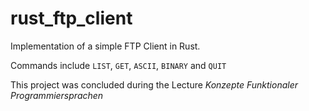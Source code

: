 # rust_ftp_client

Implementation of a simple FTP Client in Rust.

Commands include `LIST`, `GET`, `ASCII`, `BINARY` and `QUIT` 

This project was concluded during the Lecture _Konzepte Funktionaler Programmiersprachen_
